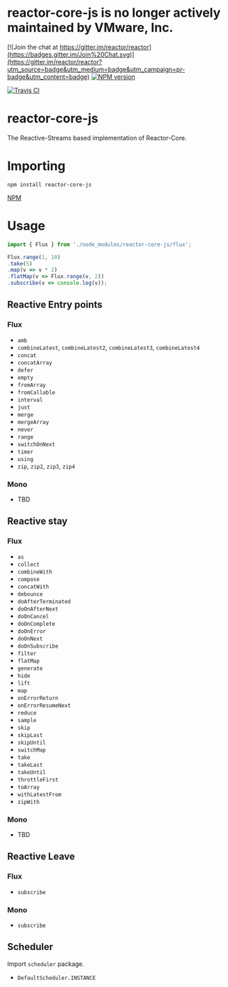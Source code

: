 # reactor-core-js is no longer actively maintained by VMware, Inc.

[![Join the chat at https://gitter.im/reactor/reactor](https://badges.gitter.im/Join%20Chat.svg)](https://gitter.im/reactor/reactor?utm_source=badge&utm_medium=badge&utm_campaign=pr-badge&utm_content=badge) [![NPM version](https://img.shields.io/npm/v/reactor-core-js.svg)](https://www.npmjs.com/package/reactor-core-js)

[![Travis CI](https://travis-ci.org/reactor/reactor-core-js.svg?branch=master)](https://travis-ci.org/reactor/reactor-core-js)

# reactor-core-js

The Reactive-Streams based implementation of Reactor-Core.

# Importing

```
npm install reactor-core-js
```

[NPM](https://www.npmjs.com/package/reactor-core-js/)

# Usage

```javascript
import { Flux } from './node_modules/reactor-core-js/flux';

Flux.range(1, 10)
.take(5)
.map(v => v * 2)
.flatMap(v => Flux.range(v, 2))
.subscribe(v => console.log(v));
```

## Reactive Entry points

### Flux

  - `amb`
  - `combineLatest`, `combineLatest2`, `combineLatest3`, `combineLatest4`
  - `concat`
  - `concatArray`
  - `defer`
  - `empty`
  - `fromArray`
  - `fromCallable`
  - `interval`
  - `just`
  - `merge`
  - `mergeArray`
  - `never`
  - `range`
  - `switchOnNext`
  - `timer`
  - `using`
  - `zip`, `zip2`, `zip3`, `zip4`

### Mono

  - TBD

## Reactive stay

### Flux

  - `as`
  - `collect`
  - `combineWith`
  - `compose`
  - `concatWith`
  - `debounce`
  - `doAfterTerminated`
  - `doOnAfterNext`
  - `doOnCancel`
  - `doOnComplete`
  - `doOnError`
  - `doOnNext`
  - `doOnSubscribe`
  - `filter`
  - `flatMap`
  - `generate`
  - `hide`
  - `lift`
  - `map`
  - `onErrorReturn`
  - `onErrorResumeNext`
  - `reduce`
  - `sample`
  - `skip`
  - `skipLast`
  - `skipUntil`
  - `switchMap`
  - `take`
  - `takeLast`
  - `takeUntil`
  - `throttleFirst`
  - `toArray`
  - `withLatestFrom`
  - `zipWith`

### Mono

  - TBD

## Reactive Leave

### Flux

  - `subscribe`

### Mono

  - `subscribe`


## Scheduler

Import `scheduler` package.

  - `DefaultScheduler.INSTANCE`
